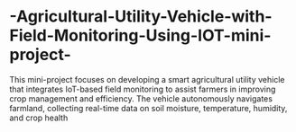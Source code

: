 # -Agricultural-Utility-Vehicle-with-Field-Monitoring-Using-IOT-mini-project-
This mini-project focuses on developing a smart agricultural utility vehicle that integrates IoT-based field monitoring to assist farmers in improving crop management and efficiency. The vehicle autonomously navigates farmland, collecting real-time data on soil moisture, temperature, humidity, and crop health
